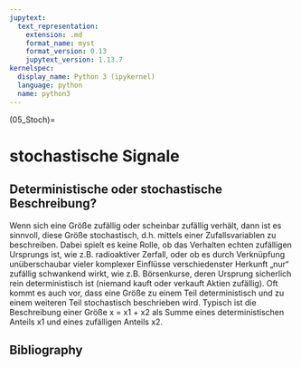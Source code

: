 ```yaml
---
jupytext:
  text_representation:
    extension: .md
    format_name: myst
    format_version: 0.13
    jupytext_version: 1.13.7
kernelspec:
  display_name: Python 3 (ipykernel)
  language: python
  name: python3
---
```


(05_Stoch)=
# stochastische Signale

## Deterministische oder stochastische Beschreibung?
Wenn sich eine Größe zufällig oder scheinbar zufällig verhält, dann ist es sinnvoll, diese 
Größe stochastisch, d.h. mittels einer Zufallsvariablen zu beschreiben. Dabei spielt es keine 
Rolle, ob das Verhalten echten zufälligen Ursprungs ist, wie z.B. radioaktiver Zerfall, oder 
ob es durch Verknüpfung unüberschaubar vieler komplexer Einflüsse verschiedenster 
Herkunft „nur“ zufällig schwankend wirkt, wie z.B. Börsenkurse, deren Ursprung sicherlich 
rein deterministisch ist (niemand kauft oder verkauft Aktien zufällig). 
Oft kommt es auch vor, dass eine Größe zu einem Teil deterministisch und zu einem 
weiteren Teil stochastisch beschrieben wird. Typisch ist die Beschreibung einer Größe 
x = x1 + x2 als Summe eines deterministischen Anteils x1 und eines zufälligen Anteils x2. 

## Bibliography

```{bibliography} ../_bibliography/references.bib
```
